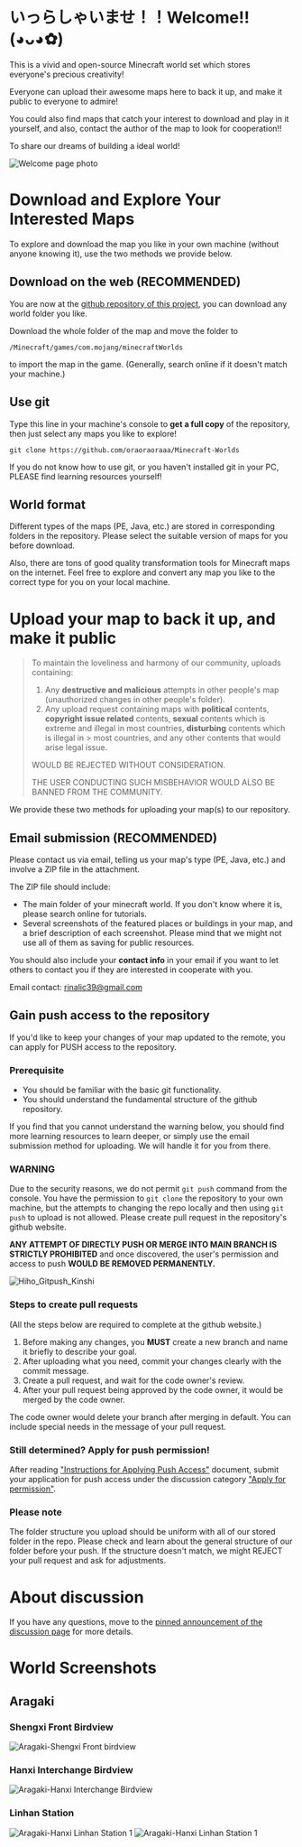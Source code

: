 #  いっらしゃいませ！！Welcome!!(◕ᴗ◕✿)
This is a vivid and open-source Minecraft world set which stores everyone's precious creativity!

Everyone can upload their awesome maps here to back it up, and make it public to everyone to admire!

You could also find maps that catch your interest to download and play in it yourself, and also, contact the author of the map to look for cooperation!!

To share our dreams of building a ideal world!

![Welcome page photo](/Repo-Assets/Welcome-Main-Page.jpg)

# Download and Explore Your Interested Maps

To explore and download the map you like in your own machine (without anyone knowing it), use the two methods we provide below.

## Download on the web (RECOMMENDED)

You are now at the [github repository of this project](https://github.com/oraoraoraaa/Minecraft-Worlds), you can download any world folder you like.

Download the whole folder of the map and move the folder to 
```
/Minecraft/games/com.mojang/minecraftWorlds
```
to import the map in the game. (Generally, search online if it doesn't match your machine.)

## Use git

Type this line in your machine's console to **get a full copy** of the repository, then just select any maps you like to explore!

```
git clone https://github.com/oraoraoraaa/Minecraft-Worlds
```
If you do not know how to use git, or you haven't installed git in your PC, PLEASE find learning resources yourself!

## World format

Different types of the maps (PE, Java, etc.) are stored in corresponding folders in the repository. Please select the suitable version of maps for you before download.

Also, there are tons of good quality transformation tools for Minecraft maps on the internet. Feel free to explore and convert any map you like to the correct type for you on your local machine.



# Upload your map to back it up, and make it public


> To maintain the loveliness and harmony of our community, uploads containing:
> 1. Any **destructive and malicious** attempts in other people's map (unauthorized changes in other people's folder).
> 2. Any upload request containing maps with **political** contents, **copyright issue related** contents, **sexual** contents which is extreme and illegal in most countries, **disturbing** contents which is illegal in > most countries, and any other contents that would arise legal issue.
> 
> WOULD BE REJECTED WITHOUT CONSIDERATION.
>
> THE USER CONDUCTING SUCH MISBEHAVIOR WOULD ALSO BE BANNED FROM THE COMMUNITY.


We provide these two methods for uploading your map(s) to our repository.

## Email submission (RECOMMENDED)

Please contact us via email, telling us your map's type (PE, Java, etc.) and involve a ZIP file in the attachment. 

The ZIP file should include: 

- The main folder of your minecraft world. If you don't know where it is, please search online for tutorials.
- Several screenshots of the featured places or buildings in your map, and a brief description of each screenshot. Please mind that we might not use all of them as saving for public resources.

You should also include your **contact info** in your email if you want to let others to contact you if they are interested in cooperate with you.

Email contact: rinalic39@gmail.com

## Gain push access to the repository

If you'd like to keep your changes of your map updated to the remote, you can apply for PUSH access to the repository.

### Prerequisite

- You should be familiar with the basic git functionality. 
- You should understand the fundamental structure of the github repository.

If you find that you cannot understand the warning below, you should find more learning resources to learn deeper, or simply use the email submission method for uploading. We will handle it for you from there.

### WARNING

Due to the security reasons, we do not permit `git push` command from the console. You have the permission to `git clone` the repository to your own machine, but the attempts to changing the repo locally and then using `git push` to upload is not allowed. Please create pull request in the repository's github website.

**ANY ATTEMPT OF DIRECTLY PUSH OR MERGE INTO MAIN BRANCH IS STRICTLY PROHIBITED** and once discovered, the user's permission and access to push **WOULD BE REMOVED PERMANENTLY.**

![Hiho_Gitpush_Kinshi](https://github.com/user-attachments/assets/7c282dbc-caaa-4f85-b38f-fbbf267d727a)

### Steps to create pull requests

(All the steps below are required to complete at the github website.)

1. Before making any changes, you **MUST** create a new branch and name it briefly to describe your goal. 
2. After uploading what you need, commit your changes clearly with the commit message.
3. Create a pull request, and wait for the code owner's review.
4. After your pull request being approved by the code owner, it would be merged by the code owner.

The code owner would delete your branch after merging in default. You can include special needs in the message of your pull request.

### Still determined? Apply for push permission!
After reading ["Instructions for Applying Push Access"](https://github.com/oraoraoraaa/Minecraft-Worlds/discussions/2) document, submit your application for push access under the discussion category ["Apply for permission"](https://github.com/oraoraoraaa/Minecraft-Worlds/discussions/categories/apply-for-permission).

### Please note
The folder structure you upload should be uniform with all of our stored folder in the repo. Please check and learn about the general structure of our folder before your push.
If the structure doesn't match, we might REJECT your pull request and ask for adjustments.

# About discussion
If you have any questions, move to the [pinned announcement of the discussion page](https://github.com/oraoraoraaa/Minecraft-Worlds/discussions/1) for more details.

# World Screenshots
## Aragaki
### Shengxi Front Birdview
![Aragaki-Shengxi Front birdview](/Worlds/Screenshots/Aragaki-PE/Shengxi-Front.PNG)
### Hanxi Interchange Birdview
![Aragaki-Hanxi Interchange Birdview](/Worlds/Screenshots/Aragaki-PE/Hanxi-Interchange.PNG)
### Linhan Station
![Aragaki-Hanxi Linhan Station 1](/Worlds/Screenshots/Aragaki-PE/Linhan-Station1.PNG)
![Aragaki-Hanxi Linhan Station 1](/Worlds/Screenshots/Aragaki-PE/Linhan-Station2.PNG)
